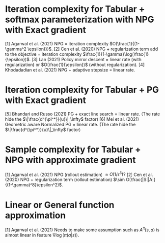 # Iteration complexity for Tabular + softmax parameterization with NPG with Exact gradient
  [1] Agarwal et al. (2021)
    NPG = iteration complexity $O(\frac{1}{(1-\gamma^2 \epsilon)})$.
  [2] Cen et al. (2020)
    NPG + regularization term add to the objective = iteration complexity $\frac{1}{1-\gamma}\log(\frac{1}{\epsilon})$.
  [3] Lan (2021)
    Policy mirror descent = linear rate (with regularization) or $O(\frac{1}{\epsilon})$ (without regularization).
  [4] Khodadadian et al. (2021)
    NPG + adaptive stepsize = linear rate.
    
# Iteration complexity for Tabular + PG with Exact gradient
  [5] Bhandari and Russo (2021)
    PG + exact line search = linear rate. (The rate hide the $\|\frac{d^{\pi^*}}{u}\|_\infty$ factor)
  [6] Mei et al. (2021)
    Geometric aware Normalized PG = linear rate. (The rate hide the $\|\frac{d^{\pi^*}}{u}\|_\infty$ factor)
    
# Sample complexity for Tabular + NPG with approximate gradient
  [1] Agarwal et al. (2021)
    NPG (rollout estimation) $\approx O(1/\epsilon^5)?$
  [2] Cen et al. (2020)
    NPG + regularization term (rollout estimation) $\sim O(\frac{|S||A|}{(1-\gamma)^8}\epsilon^2)$.
    
# Linear or General function approximation
  [1] Agarwal et al. (2021)
    Needs to make some assumption such as $A^\pi(s,a)$ is almost linear in feature $\nabla \log(\pi(a|s))$.
